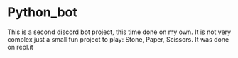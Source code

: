 # Python_bot

This is a second discord bot project, this time done on my own.
It is not very complex just a small fun project to play: Stone, Paper, Scissors.
It was done on repl.it
